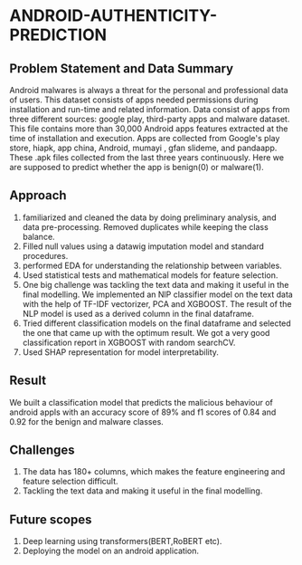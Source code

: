 # ANDROID-AUTHENTICITY-PREDICTION
## Problem Statement and Data Summary ##

Android malwares is always a threat for the personal and professional data of users. This dataset consists of apps needed permissions during installation and run-time and related information. Data consist of apps from three different sources: google play, third-party apps and malware dataset. This file contains more than 30,000 Android apps features extracted at the time of installation and execution. Apps are collected from Google's play store, hiapk, app china, Android, mumayi , gfan slideme, and pandaapp. These .apk files collected from the last three years continuously. Here we are supposed to predict whether the app is benign(0) or malware(1).

## Approach ##

1)  familiarized and cleaned the data by doing preliminary analysis, and data pre-processing. Removed duplicates while keeping the class balance. 
2)  Filled null values using a datawig imputation model and standard procedures.
3)  performed EDA for understanding the relationship between variables.
4)  Used statistical tests and mathematical models for feature selection.
5)  One big challenge was tackling the text data and making it useful in the final modelling. We implemented an NlP classifier model on the text data with the help of TF-IDF vectorizer, PCA and XGBOOST. The result of the NLP model is used as a derived column in the final dataframe.
6)  Tried different classification models on the final dataframe and selected the one that came up with the optimum result. We got a very good classification report in XGBOOST with random searchCV.
7)  Used SHAP representation for model interpretability.
## Result ##
We built a classification model that predicts the malicious behaviour of android appls with an accuracy score of 89% and f1 scores of 0.84 and 0.92 for the benign and malware classes.
## Challenges ##
1) The data has 180+ columns, which makes the feature engineering and feature selection difficult.
2) Tackling the text data and making it useful in the final modelling.
## Future scopes ##
1) Deep learning using transformers(BERT,RoBERT etc).
2) Deploying the model on an android application.





